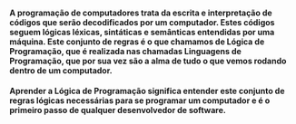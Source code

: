 #### A programação de computadores trata da escrita e interpretação de códigos que serão decodificados por um computador. Estes códigos seguem lógicas léxicas, sintáticas e semânticas entendidas por uma máquina. Este conjunto de regras é o que chamamos de Lógica de Programação, que é realizada nas chamadas Linguagens de Programação, que por sua vez são a alma de tudo o que vemos rodando dentro de um computador.

#### Aprender a Lógica de Programação significa entender este conjunto de regras lógicas necessárias para se programar um computador e é o primeiro passo de qualquer desenvolvedor de software.